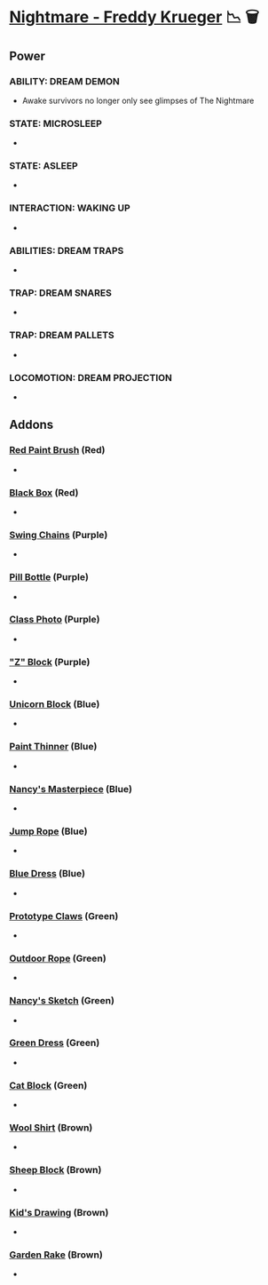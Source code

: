 # [Nightmare - Freddy Krueger](<https://deadbydaylight.wiki.gg/wiki/Freddy_Krueger>) 📉 🗑️

## Power

### ABILITY: DREAM DEMON

- Awake survivors no longer only see glimpses of The Nightmare


### STATE: MICROSLEEP

-


### STATE: ASLEEP

-


### INTERACTION: WAKING UP

-


### ABILITIES: DREAM TRAPS

-


### TRAP: DREAM SNARES

-


### TRAP: DREAM PALLETS

-


### LOCOMOTION: DREAM PROJECTION

-


## Addons

### [Red Paint Brush](<https://deadbydaylight.wiki.gg/wiki/Red_Paint_Brush>) (Red)

-


### [Black Box](<https://deadbydaylight.wiki.gg/wiki/Black_Box>) (Red)

-


### [Swing Chains](<https://deadbydaylight.wiki.gg/wiki/Swing_Chains>) (Purple)

-


### [Pill Bottle](<https://deadbydaylight.wiki.gg/wiki/Pill_Bottle>) (Purple)

-


### [Class Photo](<https://deadbydaylight.wiki.gg/wiki/Class_Photo>) (Purple)

-


### ["Z" Block](<https://deadbydaylight.wiki.gg/wiki/%22Z%22_Block>) (Purple)

-


### [Unicorn Block](<https://deadbydaylight.wiki.gg/wiki/Unicorn_Block>) (Blue)

-


### [Paint Thinner](<https://deadbydaylight.wiki.gg/wiki/Paint_Thinner>) (Blue)

-


### [Nancy's Masterpiece](<https://deadbydaylight.wiki.gg/wiki/Nancy%27s_Masterpiece>) (Blue)

-


### [Jump Rope](<https://deadbydaylight.wiki.gg/wiki/Jump_Rope_(Dream_Demon)>) (Blue)

-


### [Blue Dress](<https://deadbydaylight.wiki.gg/wiki/Blue_Dress>) (Blue)

-


### [Prototype Claws](<https://deadbydaylight.wiki.gg/wiki/Prototype_Claws>) (Green)

-


### [Outdoor Rope](<https://deadbydaylight.wiki.gg/wiki/Outdoor_Rope>) (Green)

-


### [Nancy's Sketch](<https://deadbydaylight.wiki.gg/wiki/Nancy%27s_Sketch>) (Green)

-


### [Green Dress](<https://deadbydaylight.wiki.gg/wiki/Green_Dress>) (Green)

-


### [Cat Block](<https://deadbydaylight.wiki.gg/wiki/Cat_Block>) (Green)

-


### [Wool Shirt](<https://deadbydaylight.wiki.gg/wiki/Wool_Shirt>) (Brown)

-


### [Sheep Block](<https://deadbydaylight.wiki.gg/wiki/Sheep_Block>) (Brown)

-


### [Kid's Drawing](<https://deadbydaylight.wiki.gg/wiki/Kid%27s_Drawing>) (Brown)

-


### [Garden Rake](<https://deadbydaylight.wiki.gg/wiki/Garden_Rake>) (Brown)

-
